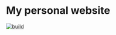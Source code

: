 # My personal website

[![build](https://img.shields.io/github/workflow/status/ombratteng/bratteng.sh/continuous-integration?event=push&style=for-the-badge)](https://github.com/omBratteng/bratteng.sh/actions?query=workflow:continuous-integration)
